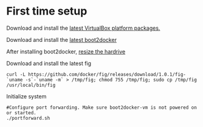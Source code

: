 # First time setup

Download and install the [latest VirtualBox platform packages.](https://www.virtualbox.org/wiki/Downloads)

Download and install the [latest boot2docker](https://github.com/boot2docker/osx-installer/releases)

After installing boot2docker, [resize the hardrive](boot2docker-init.sh)

Download and install the latest fig
```
curl -L https://github.com/docker/fig/releases/download/1.0.1/fig-`uname -s`-`uname -m` > /tmp/fig; chmod 755 /tmp/fig; sudo cp /tmp/fig /usr/local/bin/fig
```

Initialize system
```
#Configure port forwarding. Make sure boot2docker-vm is not powered on or started.
./portforward.sh
```


